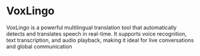 # VoxLingo
VoxLingo  is a powerful multilingual translation tool that automatically detects and translates speech in real-time. It supports voice recognition, text transcription, and audio playback, making it ideal for live conversations and global communication
